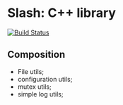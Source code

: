 # Slash: C++ library

[![Build Status](https://travis-ci.org/baotiao/slash.svg?branch=master)](https://travis-ci.org/baotiao/slash)

## Composition

* File utils;
* configuration utils;
* mutex utils;
* simple log utils;

